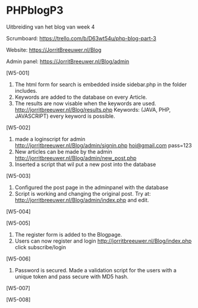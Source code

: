 # PHPblogP3

Uitbreiding van het blog van week 4

Scrumboard: https://trello.com/b/D63wt54u/php-blog-part-3

Website: https://JorritBreeuwer.nl/Blog

Admin panel: https://JorritBreeuwer.nl/Blog/admin

[W5-001]

   1. The html form for search is embedded inside sidebar.php in the folder includes.
   2. Keywords are added to the database on every Article.
   3. The results are now visable when the keywords are used. http://jorritbreeuwer.nl/Blog/results.php 
   Keywords: (JAVA, PHP, JAVASCRIPT) every keyword is possible.

[W5-002]

   1. made a loginscript for admin http://jorritbreeuwer.nl/Blog/admin/signin.php  hoi@gmail.com pass=123
   2. New articles can be made by the admin http://jorritbreeuwer.nl/Blog/admin/new_post.php
   3. Inserted a script that wil put a new post into the database

   
[W5-003]

   1. Configured the post page in the adminpanel with the database
   2. Script is working and changing the original post. Try at: http://jorritbreeuwer.nl/Blog/admin/index.php and edit.
   
[W5-004]


[W5-005]

   1. The register form is added to the Blogpage.
   2. Users can now register and login http://jorritbreeuwer.nl/Blog/index.php click subscribe/login

[W5-006]

   1. Password is secured. Made a validation script for the users with a unique token and pass secure with MD5 hash.

[W5-007]

[W5-008]

   
